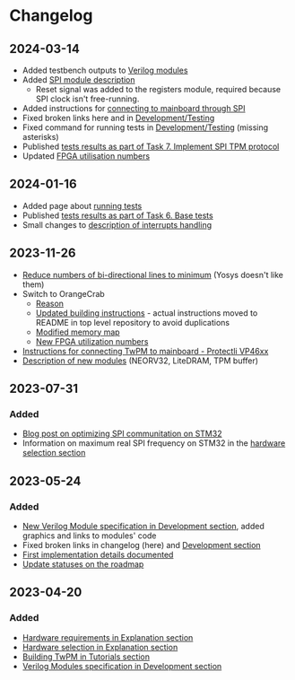 <!--
SPDX-FileCopyrightText: 2024 3mdeb <contact@3mdeb.com>

SPDX-License-Identifier: CC-BY-SA-4.0
-->

# Changelog

## 2024-03-14

* Added testbench outputs to [Verilog modules](../development/verilog_modules/)
* Added [SPI module description](../development/verilog_modules/#spi-module)
    - Reset signal was added to the registers module, required because SPI clock
      isn't free-running.
* Added instructions for [connecting to mainboard through SPI](../tutorials/mainboard-connection/#protectli-vp66xx-spi)
* Fixed broken links here and in [Development/Testing](../development/testing/)
* Fixed command for running tests in [Development/Testing](../development/testing/)
  (missing asterisks)
* Published
  [tests results as part of Task 7. Implement SPI TPM protocol](../test-results/2024_01_11_orange_crab_without_create_primary.html)
* Updated [FPGA utilisation numbers](../development/verilog_modules/)

## 2024-01-16

* Added page about [running tests](../development/testing/)
* Published
  [tests results as part of Task 6. Base tests](../test-results/2024_01_11_orange_crab_without_create_primary.html)
* Small changes to
  [description of interrupts handling](../development/soc_fpga_communication.md#interrupts)

## 2023-11-26

* [Reduce numbers of bi-directional lines to minimum](../development/verilog_modules/)
  (Yosys doesn't like them)
* Switch to OrangeCrab
    - [Reason](../explanation/hardware-selection/#update-october-2023)
    - [Updated building instructions](../tutorials/building/) - actual
      instructions moved to README in top level repository to avoid duplications
    - [Modified memory map](../development/soc_fpga_communication/)
    - [New FPGA utilization numbers](../development/verilog_modules/#top-level)
* [Instructions for connecting TwPM to mainboard - Protectli VP46xx](../tutorials/mainboard-connection/)
* [Description of new modules](../development/verilog_modules/) (NEORV32,
  LiteDRAM, TPM buffer)

## 2023-07-31

### Added

* [Blog post on optimizing SPI communitation on STM32](https://blog.3mdeb.com/2023/2023-07-28-optimizing-spi-on-stm32/)
* Information on maximum real SPI frequency on STM32 in the [hardware selection section](../explanation/hardware-selection/#stm32l476rg-nucleo-board)

## 2023-05-24

### Added

* [New Verilog Module specification in Development section](../development/verilog_modules/#tpm-registers-module),
  added graphics and links to modules' code
* Fixed broken links in changelog (here) and [Development section](../development)
* [First implementation details documented](../explanation/compliance/)
* [Update statuses on the roadmap](../roadmap/)

## 2023-04-20

### Added

* [Hardware requirements in Explanation section](../explanation/)
* [Hardware selection in Explanation section](../explanation/)
* [Building TwPM in Tutorials section](../tutorials/building/)
* [Verilog Modules specification in Development section](../development/verilog_modules/)
